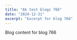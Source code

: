 ```yaml
---
title: "Ak test blogs 766"
date: "2024-12-31"
excerpt: "Excerpt for blog 766"
---
```


Blog content for blog 766